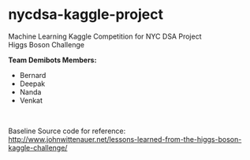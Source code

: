 # nycdsa-kaggle-project
Machine Learning Kaggle Competition for NYC DSA Project<br>
Higgs Boson Challenge

<strong>Team Demibots Members:</strong><br>
<ul>
  <li>Bernard</li>
  <li>Deepak</li>
  <li>Nanda</li>
  <li>Venkat</li>
</ul>
<br>

Baseline Source code for reference:<br>
http://www.johnwittenauer.net/lessons-learned-from-the-higgs-boson-kaggle-challenge/
